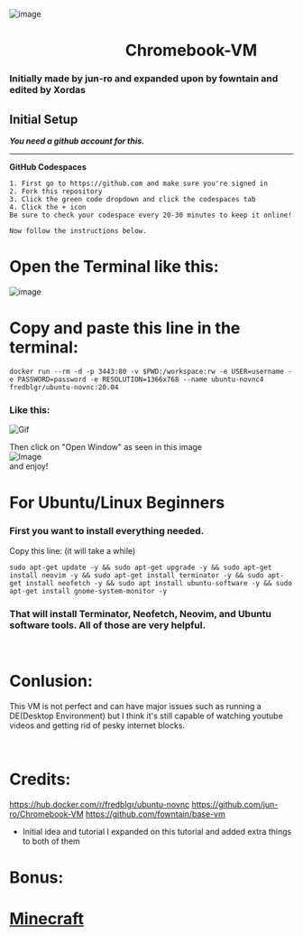 ![image](https://user-images.githubusercontent.com/97373683/166140965-d63970e1-e4e5-41d1-b0e0-5833ba3b1ab9.png)
&nbsp;&nbsp;&nbsp;&nbsp;&nbsp;&nbsp;&nbsp;&nbsp;
# &nbsp;&nbsp;&nbsp;&nbsp;&nbsp;&nbsp;&nbsp;&nbsp; &nbsp;&nbsp;&nbsp;&nbsp;&nbsp;&nbsp;&nbsp;&nbsp;&nbsp;&nbsp;&nbsp;&nbsp;&nbsp;&nbsp;&nbsp;&nbsp;&nbsp;&nbsp;&nbsp;&nbsp;&nbsp;&nbsp;Chromebook-VM
### Initially made by jun-ro and expanded upon by fowntain and edited by Xordas


## Initial Setup
***You need a github account for this.***

---------------
**GitHub Codespaces**
```
1. First go to https://github.com and make sure you're signed in
2. Fork this repository
3. Click the green code dropdown and click the codespaces tab
4. Click the + icon
Be sure to check your codespace every 20-30 minutes to keep it online!

Now follow the instructions below.
```

# Open the Terminal like this:
![image](https://user-images.githubusercontent.com/97373683/166133162-b45bbcf0-4431-4a85-b51f-4339f21ac3b9.png)



# Copy and paste this line in the terminal:
```
docker run --rm -d -p 3443:80 -v $PWD:/workspace:rw -e USER=username -e PASSWORD=password -e RESOLUTION=1366x768 --name ubuntu-novnc4 fredblgr/ubuntu-novnc:20.04
```
### Like this: 
![Gif](https://gyazo.com/a8d59c59501b3f04d2fba0344b0c408d.gif)

Then click on "Open Window" as seen in this image
<br>
![Image](https://cdn.discordapp.com/attachments/741533658674102352/970189978070052946/unknown.png)
<br>
and enjoy!





# For Ubuntu/Linux Beginners

### First you want to install everything needed.
Copy this line:
(it will take a while)

```
sudo apt-get update -y && sudo apt-get upgrade -y && sudo apt-get install neovim -y && sudo apt-get install terminator -y && sudo apt-get install neofetch -y && sudo apt install ubuntu-software -y && sudo apt-get install gnome-system-monitor -y

```

### That will install Terminator, Neofetch, Neovim, and Ubuntu software tools. All of those are very helpful.
<br>



# Conlusion:
This VM is not perfect and can have major issues such as running a DE(Desktop Environment) but I think it's still capable of watching youtube videos and getting rid of pesky internet blocks.

<br>

# Credits:
https://hub.docker.com/r/fredblgr/ubuntu-novnc
https://github.com/jun-ro/Chromebook-VM
https://github.com/fowntain/base-vm
- Initial idea and tutorial
I expanded on this tutorial and added extra things to both of them


# Bonus:
# [Minecraft](./Minecraft.md)
